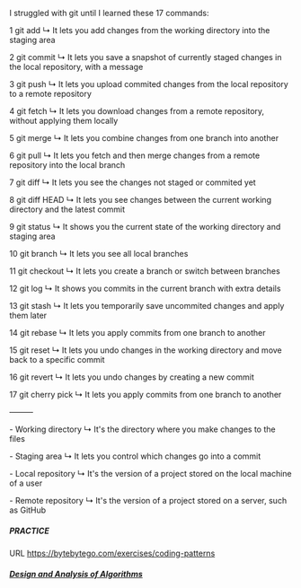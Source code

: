 I struggled with git until I learned these 17 commands:

1 git add ↳ It lets you add changes from the working directory into the staging area

2 git commit ↳ It lets you save a snapshot of currently staged changes in the local repository, with a message

3 git push ↳ It lets you upload commited changes from the local repository to a remote repository

4 git fetch ↳ It lets you download changes from a remote repository, without applying them locally

5 git merge ↳ It lets you combine changes from one branch into another

6 git pull ↳ It lets you fetch and then merge changes from a remote repository into the local branch

7 git diff ↳ It lets you see the changes not staged or commited yet

8 git diff HEAD ↳ It lets you see changes between the current working directory and the latest commit

9 git status ↳ It shows you the current state of the working directory and staging area

10 git branch ↳ It lets you see all local branches

11 git checkout ↳ It lets you create a branch or switch between branches

12 git log ↳ It shows you commits in the current branch with extra details

13 git stash ↳ It lets you temporarily save uncommited changes and apply them later

14 git rebase ↳ It lets you apply commits from one branch to another

15 git reset ↳ It lets you undo changes in the working directory and move back to a specific commit

16 git revert ↳ It lets you undo changes by creating a new commit

17 git cherry pick ↳ It lets you apply commits from one branch to another

———

\- Working directory ↳ It's the directory where you make changes to the files

\- Staging area ↳ It lets you control which changes go into a commit

\- Local repository ↳ It's the version of a project stored on the local machine of a user

\- Remote repository ↳ It's the version of a project stored on a server, such as GitHub



##### PRACTICE

URL <https://bytebytego.com/exercises/coding-patterns>



##### [Design and Analysis of Algorithms](https://ocw.mit.edu/courses/6-046j-design-and-analysis-of-algorithms-spring-2015/)
